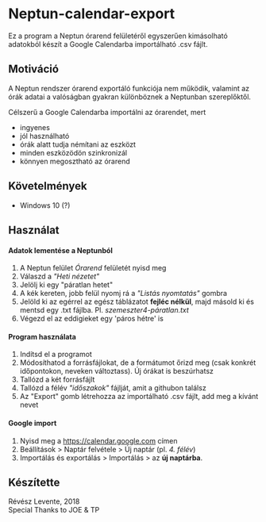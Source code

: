 # Neptun-calendar-export

Ez a program a Neptun órarend felületéről egyszerűen kimásolható adatokból készít a Google Calendarba importálható .csv fájlt.

## Motiváció
A Neptun rendszer órarend exportáló funkciója nem működik, valamint az órák adatai a valóságban gyakran különböznek a Neptunban szereplőktől.

Célszerű a Google Calendarba importálni az órarendet, mert
- ingyenes
- jól használható
- órák alatt tudja némítani az eszközt
- minden eszközödön szinkronizál
- könnyen megosztható az órarend

## Követelmények
- Windows 10 (?)

## Használat
#### Adatok lementése a Neptunból
1. A Neptun felület *Órarend* felületét nyisd meg
2. Válaszd a *"Heti nézetet"*
3. Jelölj ki egy "páratlan hetet"
4. A kék kereten, jobb felül nyomj rá a *"Listás nyomtatás"* gombra
5. Jelöld ki az egérrel az egész táblázatot **fejléc nélkül**, majd másold ki és mentsd egy .txt fájlba.  Pl. *szemeszter4-páratlan.txt*
6. Végezd el az eddigieket egy 'páros hétre' is

#### Program használata
1. Indítsd el a programot
2. Módosíthatod a forrásfájlokat, de a formátumot őrizd meg (csak konkrét időpontokon, neveken változtass). Új órákat is beszúrhatsz
3. Tallózd a két forrásfájlt
4. Tallózd a félév *"időszakok"* fájlját, amit a githubon találsz
5. Az "Export" gomb létrehozza az importálható .csv fájlt, add meg a kívánt nevet

#### Google import
1. Nyisd meg a https://calendar.google.com címen
2. Beállítások > Naptár felvétele > Új naptár (pl. *4. félév*)
3. Importálás és exportálás > Importálás > az **új naptárba**.

## Készítette
Révész Levente, 2018  
Special Thanks to JOE & TP
